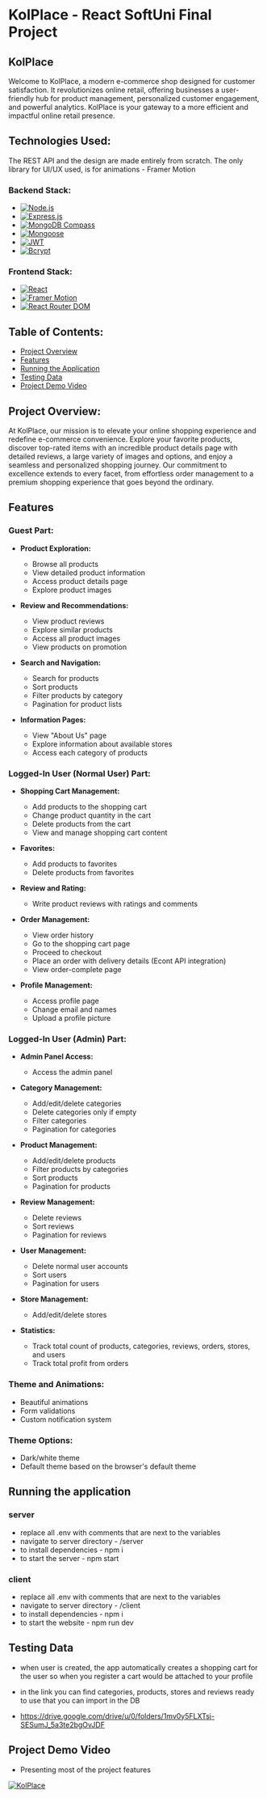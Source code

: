 # KolPlace - React SoftUni Final Project

## KolPlace
Welcome to KolPlace, a modern e-commerce shop designed for customer satisfaction. It revolutionizes online retail, offering businesses a user-friendly hub for product management, personalized customer engagement, and powerful analytics. KolPlace is your gateway to a more efficient and impactful online retail presence.

## Technologies Used:

The REST API and the design are made entirely from scratch. The only library for UI/UX used, is for animations - Framer Motion

### Backend Stack:
- [![Node.js](https://img.shields.io/badge/Node.js-✓-green)](https://nodejs.org/)
- [![Express.js](https://img.shields.io/badge/Express.js-✓-lightgrey)](https://expressjs.com/)
- [![MongoDB Compass](https://img.shields.io/badge/MongoDB_Compass-4DB33D)](https://www.mongodb.com/products/compass)
- [![Mongoose](https://img.shields.io/badge/Mongoose-5.13.2-orange)](https://mongoosejs.com/)
- [![JWT](https://img.shields.io/badge/JWT-✓-blue)](https://jwt.io/)
- [![Bcrypt](https://img.shields.io/badge/Bcrypt-✓-blueviolet)](https://www.npmjs.com/package/bcrypt)

### Frontend Stack:
- [![React](https://img.shields.io/badge/React-✓-blue)](https://reactjs.org/)
- [![Framer Motion](https://img.shields.io/badge/Framer_Motion-✓-brightgreen)](https://www.framer.com/motion/)
- [![React Router DOM](https://img.shields.io/badge/React_Router_DOM-✓-brightgreen)](https://reactrouter.com/web/guides/quick-start)


## Table of Contents:

- [Project Overview](#project-overview)
- [Features](#features)
- [Running the Application](#running-the-application)
- [Testing Data](#testing-data)
- [Project Demo Video](#project-demo-video)

## Project Overview:

At KolPlace, our mission is to elevate your online shopping experience and redefine e-commerce convenience. Explore your favorite products, discover top-rated items with an incredible product details page with detailed reviews, a large variety of images and options, and enjoy a seamless and personalized shopping journey. Our commitment to excellence extends to every facet, from effortless order management to a premium shopping experience that goes beyond the ordinary.

## Features

### Guest Part:

- **Product Exploration:**
  - Browse all products
  - View detailed product information
  - Access product details page
  - Explore product images

- **Review and Recommendations:**
  - View product reviews
  - Explore similar products
  - Access all product images
  - View products on promotion

- **Search and Navigation:**
  - Search for products
  - Sort products
  - Filter products by category
  - Pagination for product lists

- **Information Pages:**
  - View "About Us" page
  - Explore information about available stores
  - Access each category of products

### Logged-In User (Normal User) Part:

- **Shopping Cart Management:**
  - Add products to the shopping cart
  - Change product quantity in the cart
  - Delete products from the cart
  - View and manage shopping cart content

- **Favorites:**
  - Add products to favorites
  - Delete products from favorites

- **Review and Rating:**
  - Write product reviews with ratings and comments

- **Order Management:**
  - View order history
  - Go to the shopping cart page
  - Proceed to checkout
  - Place an order with delivery details (Econt API integration)
  - View order-complete page

- **Profile Management:**
  - Access profile page
  - Change email and names
  - Upload a profile picture

### Logged-In User (Admin) Part:

- **Admin Panel Access:**
  - Access the admin panel

- **Category Management:**
  - Add/edit/delete categories
  - Delete categories only if empty
  - Filter categories
  - Pagination for categories

- **Product Management:**
  - Add/edit/delete products
  - Filter products by categories
  - Sort products
  - Pagination for products

- **Review Management:**
  - Delete reviews
  - Sort reviews
  - Pagination for reviews

- **User Management:**
  - Delete normal user accounts
  - Sort users
  - Pagination for users

- **Store Management:**
  - Add/edit/delete stores

- **Statistics:**
  - Track total count of products, categories, reviews, orders, stores, and users
  - Track total profit from orders
 

### Theme and Animations:
  - Beautiful animations
  - Form validations
  - Custom notification system

### Theme Options:
  - Dark/white theme
  - Default theme based on the browser's default theme


## Running the application

  
  ### server
  - replace all .env with comments that are next to the variables
  - navigate to server directory - /server
  - to install dependencies - npm i
  - to start the server - npm start
 
  ### client
  - replace all .env with comments that are next to the variables
  - navigate to server directory - /client
  - to install dependencies - npm i
  - to start the website - npm run dev


 
## Testing Data
 - when user is created, the app automatically creates a shopping cart for the user so when you register a cart would be attached to your profile
   
 - in the link you can find categories, products, stores and reviews ready to use that you can import in the DB
 - https://drive.google.com/drive/u/0/folders/1mv0y5FLXTsj-SESumJ_5a3te2bgOvJDF

## Project Demo Video
- Presenting most of the project features
  
[![KolPlace](https://i.ibb.co/J2TgbYF/Screenshot-2023-12-11-at-01-41-18-Kol-Place-Your-Shopping-Place.png)](https://www.youtube.com/watch?v=3UA_EBMePz8)




